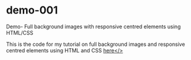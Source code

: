 # demo-001
Demo- Full background images with responsive centred elements using HTML/CSS

This is the code for my tutorial on full background images and responsive centred elements using HTML and CSS <a href="http://www.tatenda.info/responsive-full-background-images-with-centred-elements/">here</>
